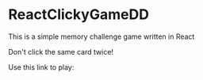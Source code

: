 # ReactClickyGameDD

This is a simple memory challenge game written in React

Don't click the same card twice!

Use this link to play:

